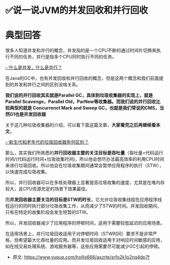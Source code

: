 # ✅说一说JVM的并发回收和并行回收
<!--page header-->

<a name="i3WIO"></a>
# 典型回答

很多人知道并发和并行的概念，并发指的是一个CPU不断的通过时间片切换来执行不同的任务，并行是指多个CPU同时执行不同的任务。

[✅什么是并发，什么是并行？](https://www.yuque.com/hollis666/axzrte/fxvrxkep8rus8ytb?view=doc_embed)

在Java的GC中，也有并发回收和并行回收的概念，但是这两个概念和我们前面提到的并发和并行之间的区别没啥关系。

**我们说的并行回收其实就是Parallel GC，具体到垃圾收集器的实现上，就是Parallel Scavenge，Parallel Old，ParNew等收集器。而我们说的并行回收比较典型的就是 Concurrenct Mark and Sweep GC，也就是我们常说的CMS，当然G1也是并发回收器**

关于这几种垃圾收集器的介绍，可以看下面这篇文章，**大家看完之后再继续看本文**。

[✅新生代和老年代的垃圾回收器有何区别？](https://www.yuque.com/hollis666/axzrte/nqra2l?view=doc_embed)

那么，其实我们所熟悉的**并行回收器主要的关注目标是吞吐量**（吞吐量=代码运行时间/(代码运行时间+垃圾收集时间)，所以他会想尽办法最高效率的利用CPU时间来进行垃圾回收。所以他会在垃圾收集期间通常会暂停应用程序的执行（STW），以快速完成垃圾收集。

所以，并行回收器可以在多核处理器上显著提高垃圾收集的速度，尤其是在堆内存较大，且CPU资源充足的场景下效果最佳。

而**并发回收器主要关注的目标是STW的时长**，它允许垃圾收集线程在应用程序线程运行的同时执行部分垃圾收集工作，从而减少了STW的时间。并发回收期间，只有在特定的收集阶段会发生短暂的STW。

所以，并发回收器减少了应用程序的停顿时间，适用于需要较低延迟的应用场景。

在适用场景上，并行垃圾回收适用于对停顿时间（STW时间）要求不是非常严格，但希望最大化吞吐量的应用。而并发垃圾回收适用于对响应时间敏感的应用，如在线交易处理系统、游戏服务器等，这些应用需要尽可能减少GC引起的停顿。


<!--page footer-->
- 原文: <https://www.yuque.com/hollis666/axzrte/srfo2k1o2nq4dp7f>